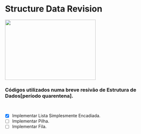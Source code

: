 <h1>Structure Data Revision</h1>
<img src="https://fiverr-res.cloudinary.com/images/q_auto,f_auto/gigs3/109554168/original/11242e714fd279867e25900db79930794e19ec4e/help-you-with-your-data-structures-queries-and-issues.png"
width="300" height="200">
<h3><strog>Códigos utilizados numa breve resivão de Estrutura de Dados[período quarentena].</strog></h3>
<br/>

- [X] Implementar Lista Simplesmente Encadiada.
- [ ] Implementar Pilha.
- [ ] Implementar Fila.
